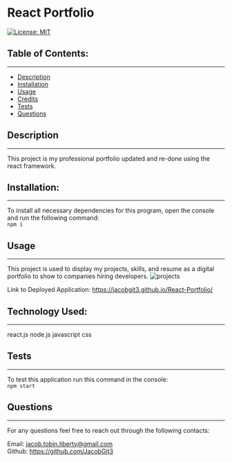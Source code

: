 
  # React Portfolio
  [![License: MIT](https://img.shields.io/badge/License-MIT-yellow.svg)](https://opensource.org/licenses/MIT)

  ## Table of Contents:

  ---
  * [Description](#description)
  * [Installation](#installation)  
  * [Usage](#usage)  
  * [Credits](#credits)    
  * [Tests](#tests)  
  * [Questions](#questions)  

  ## Description

  ---
  This project is my professional portfolio updated and re-done using the react framework.

  ## Installation:

  ---
  To install all necessary dependencies for this program,
  open the console and run the following command:  
  ```npm i```

  ## Usage

  ---
  This project is used to display my projects, skills, and resume as a digital portfolio to show to companies hiring developers.
  ![projects](src/components/assets/images/portfolio.png)
  
  Link to Deployed Application:
  https://jacobgit3.github.io/React-Portfolio/

  ## Technology Used:

  ---
  react.js
  node.js 
  javascript 
  css 

  ## Tests

  ---
  To test this application run this command in the console:  
  ```npm start```

  ## Questions

  ---
  For any questions feel free to reach out through the following contacts:  

  Email: jacob.tobin.liberty@gmail.com  
  Github: https://github.com/JacobGit3  
  
